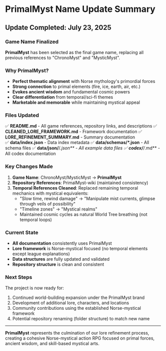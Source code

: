 # PrimalMyst Name Update Summary

## Update Completed: July 23, 2025

### Game Name Finalized
**PrimalMyst** has been selected as the final game name, replacing all previous references to "ChronoMyst" and "MysticMyst".

### Why PrimalMyst?
- **Perfect thematic alignment** with Norse mythology's primordial forces
- **Strong connection** to primal elements (fire, ice, earth, air, etc.)
- **Evokes ancient wisdom** and fundamental cosmic powers
- **Clear differentiation** from temporal/sci-fi themes
- **Marketable and memorable** while maintaining mystical appeal

### Files Updated
✅ **README.md** - All game references, repository links, and descriptions
✅ **CLEANED_LORE_FRAMEWORK.md** - Framework documentation
✅ **LORE_REFINEMENT_SUMMARY.md** - Summary documentation  
✅ **data/index.json** - Data index metadata
✅ **data/schemas/*.json** - All schema files
✅ **data/json/**/*.json** - All example data files
✅ **codex/**/*.md** - All codex documentation

### Key Changes Made
1. **Game Name**: ChronoMyst/MysticMyst → **PrimalMyst**
2. **Repository References**: PrimalMyst-wiki (maintained consistency)
3. **Temporal References Cleaned**: Replaced remaining temporal mechanics with mystical equivalents:
   - "Slow time, rewind damage" → "Manipulate mist currents, glimpse through veils of possibility"
   - "Timeline zones" → "Mystical realms"
   - Maintained cosmic cycles as natural World Tree breathing (not temporal loops)

### Current State
- **All documentation** consistently uses PrimalMyst
- **Lore framework** is Norse-mystical focused (no temporal elements except league explanations)
- **Data structures** are fully updated and validated
- **Repository structure** is clean and consistent

### Next Steps
The project is now ready for:
1. Continued world-building expansion under the PrimalMyst brand
2. Development of additional lore, characters, and locations
3. Community contributions using the established Norse-mystical framework
4. Potential repository renaming (folder structure) to match new name

---

**PrimalMyst** represents the culmination of our lore refinement process, creating a cohesive Norse-mystical action RPG focused on primal forces, ancient wisdom, and skill-based mystical arts.
